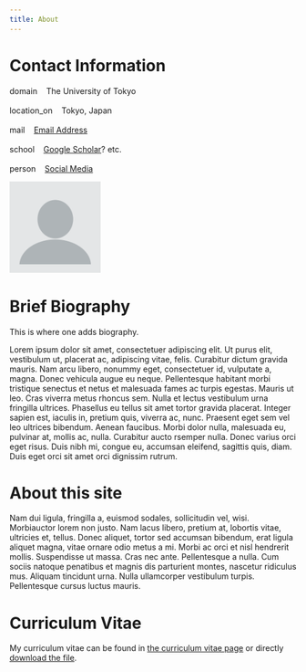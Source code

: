 ```yaml
---
title: About
---
```

# Contact Information
<div class="flex-container">
  <!-- 左列 -->
  <div class="left">
    <p>
        <span class="material-symbols-outlined">domain</span>&nbsp;&nbsp;&nbsp;&nbsp;The University of Tokyo<br><br>
        <span class="material-symbols-outlined">location_on</span>&nbsp;&nbsp;&nbsp;&nbsp;Tokyo, Japan<br><br>
        <span class="material-symbols-outlined">mail</span></span>&nbsp;&nbsp;&nbsp;&nbsp;<a href="mailto:none@example.org">Email Address</a><br><br>
        <span class="material-symbols-outlined">school</span>&nbsp;&nbsp;&nbsp;&nbsp;<a href="https://scholar.google.com/citations?user=">Google Scholar</a>? etc.<br><br>
        <span class="material-symbols-outlined">person</span>&nbsp;&nbsp;&nbsp;&nbsp;<a href="https://x.com/">Social Media</a>
    </p>
  </div>
  <!-- 右列 -->
  <div class="right">
    <img src="https://raw.githubusercontent.com/qzzhus/qzzhus.github.io/bc97c716b30e70dd778b11fee2765f6c9eb773c8/resources/profile.png" style="max-width:160px;min-width:50px; border-radius:0%;" alt="Github repo" />
  </div>
</div>



# Brief Biography

This is where one adds biography.

Lorem ipsum dolor sit amet, consectetuer adipiscing elit. Ut purus elit, vestibulum ut, placerat ac, adipiscing vitae, felis. Curabitur dictum gravida mauris. Nam arcu libero, nonummy eget, consectetuer id, vulputate a, magna. Donec vehicula augue eu neque. Pellentesque habitant morbi tristique senectus et netus et malesuada fames ac turpis egestas. Mauris ut leo. Cras viverra metus rhoncus sem. Nulla et lectus vestibulum urna fringilla ultrices. Phasellus eu tellus sit amet tortor gravida placerat. Integer sapien est, iaculis in, pretium quis, viverra ac, nunc. Praesent eget sem vel leo ultrices bibendum. Aenean faucibus.
Morbi dolor nulla, malesuada eu, pulvinar at, mollis ac, nulla. Curabitur aucto rsemper nulla. Donec varius orci eget risus. Duis nibh mi, congue eu, accumsan eleifend, sagittis quis, diam. Duis eget orci sit amet orci dignissim rutrum. 

# About this site

Nam dui ligula, fringilla a, euismod sodales, sollicitudin vel, wisi. Morbiauctor lorem non justo. Nam lacus libero, pretium at, lobortis vitae, ultricies et, tellus. Donec aliquet, tortor sed accumsan bibendum, erat ligula aliquet magna, vitae ornare odio metus a mi. Morbi ac orci et nisl hendrerit mollis. Suspendisse ut massa. Cras nec ante. Pellentesque a nulla. Cum sociis natoque penatibus et magnis dis parturient montes, nascetur ridiculus mus. Aliquam tincidunt urna. Nulla ullamcorper vestibulum turpis. Pellentesque cursus luctus mauris.

# Curriculum Vitae

My curriculum vitae can be found in [the curriculum vitae page](../cv/) or directly [download the file](https://raw.githubusercontent.com/qzzhus/qzzhus.github.io/689a3c6b0e01240b562f4c0acd9cad102f432f59/resources/Curriculum%20Vitae.pdf).

